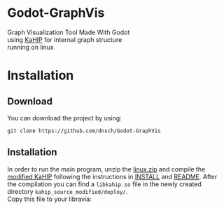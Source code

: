 # Godot-GraphVis
Graph Visualization Tool Made With Godot  
using [KaHIP](https://github.com/KaHIP/KaHIP) for internal graph structure  
running on linux

# Installation
## Download
You can download the project by using:
```
git clone https://github.com/dnsch/Godot-GraphVis
```
## Installation
In order to run the main program, unzip the [linux.zip](linux.zip) and compile the [modified KaHIP](module/graphvis/kahip_source_modified/) following the instructions in [INSTALL](module/graphvis/kahip_source_modified/INSTALL) and [README](module/graphvis/kahip_source_modified/README.md). After the compilation you can find a ```libkahip.so``` file in the newly created directory ```kahip_source_modified/deploy/```.  
Copy this file to your libravia:
